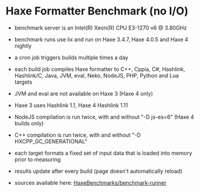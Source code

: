 # Haxe Formatter Benchmark (no I/O)

* benchmark server is an Intel(R) Xeon(R) CPU E3-1270 v6 @ 3.80GHz
* benchmark runs use lix and run on Haxe 3.4.7, Haxe 4.0.5 and Haxe 4 nightly
* a cron job triggers builds multiple times a day
* each build job compiles Haxe formatter to C++, Cppia, C#, Hashlink, Hashlink/C, Java, JVM, eval, Neko, NodeJS, PHP, Python and Lua targets
* JVM and eval are not available on Haxe 3 (Haxe 4 only)
* Haxe 3 uses Hashlink 1.1, Haxe 4 Hashlink 1.11
* NodeJS compilation is run twice, with and without "-D js-es=6" (Haxe 4 builds only)
* C++ compilation is run twice, with and without "-D HXCPP_GC_GENERATIONAL"

* each target formats a fixed set of input data that is loaded into memory prior to measuring

* results update after every build (page doesn't automatically reload)
* sources available here: [HaxeBenchmarks/benchmark-runner](https://github.com/HaxeBenchmarks/benchmark-runner)

